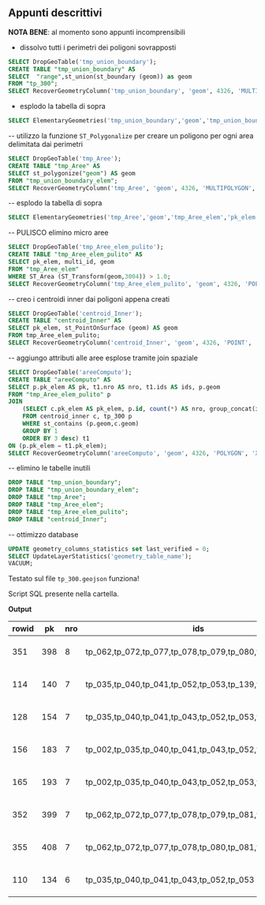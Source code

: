 ## Appunti descrittivi

**NOTA BENE**: al momento sono appunti incomprensibili

- dissolvo tutti i perimetri dei poligoni sovrapposti

```sql
SELECT DropGeoTable('tmp_union_boundary');
CREATE TABLE "tmp_union_boundary" AS
SELECT  "range",st_union(st_boundary (geom)) as geom
FROM "tp_300";
SELECT RecoverGeometryColumn('tmp_union_boundary', 'geom', 4326, 'MULTILINESTRING', 'XY');
```

- esplodo la tabella di sopra

```sql
SELECT ElementaryGeometries('tmp_union_boundary','geom','tmp_union_boundary_elem','pk_elem','multi_id', 1 ) AS num, 'perimetri esplosi' as label;
```

-- utilizzo la funzione `ST_Polygonalize` per creare un poligono per ogni area delimitata dai perimetri

```sql
SELECT DropGeoTable('tmp_Aree');
CREATE TABLE "tmp_Aree" AS
SELECT st_polygonize("geom") AS geom
FROM "tmp_union_boundary_elem";
SELECT RecoverGeometryColumn('tmp_Aree', 'geom', 4326, 'MULTIPOLYGON', 'XY');
```

-- esplodo la tabella di sopra

```sql
SELECT ElementaryGeometries('tmp_Aree','geom','tmp_Aree_elem','pk_elem','multi_id', 1 ) AS num, 'Aree esplose' AS label;
```

-- PULISCO elimino micro aree 

```sql
SELECT DropGeoTable('tmp_Aree_elem_pulito');
CREATE TABLE "tmp_Aree_elem_pulito" AS
SELECT pk_elem, multi_id, geom
FROM "tmp_Aree_elem"
WHERE ST_Area (ST_Transform(geom,3004)) > 1.0;
SELECT RecoverGeometryColumn('tmp_Aree_elem_pulito', 'geom', 4326, 'POLYGON', 'XY');
```

-- creo i centroidi inner dai poligoni appena creati

```sql
SELECT DropGeoTable('centroid_Inner');
CREATE TABLE "centroid_Inner" AS
SELECT pk_elem, st_PointOnSurface (geom) AS geom
FROM tmp_Aree_elem_pulito;
SELECT RecoverGeometryColumn('centroid_Inner', 'geom', 4326, 'POINT', 'XY');
```

-- aggiungo attributi alle aree esplose tramite join spaziale

```sql
SELECT DropGeoTable('areeComputo');
CREATE TABLE "areeComputo" AS
SELECT p.pk_elem AS pk, t1.nro AS nro, t1.ids AS ids, p.geom
FROM "tmp_Aree_elem_pulito" p 
JOIN
    (SELECT c.pk_elem AS pk_elem, p.id, count(*) AS nro, group_concat(id) AS ids 
    FROM centroid_inner c, tp_300 p
    WHERE st_contains (p.geom,c.geom)
    GROUP BY 1
    ORDER BY 3 desc) t1
ON (p.pk_elem = t1.pk_elem);
SELECT RecoverGeometryColumn('areeComputo', 'geom', 4326, 'POLYGON', 'XY');
```

-- elimino le tabelle inutili

```sql
DROP TABLE "tmp_union_boundary";
DROP TABLE "tmp_union_boundary_elem";
DROP TABLE "tmp_Aree";
DROP TABLE "tmp_Aree_elem";
DROP TABLE "tmp_Aree_elem_pulito";
DROP TABLE "centroid_Inner";
```

-- ottimizzo database

```sql
UPDATE geometry_columns_statistics set last_verified = 0;
SELECT UpdateLayerStatistics('geometry_table_name');
VACUUM;
```

Testato sul file `tp_300.geojson` funziona!

Script SQL presente nella cartella.

**Output**

rowid|pk|nro|ids|geo
--|---|---|---|---
351|398|8|tp_062,tp_072,tp_077,tp_078,tp_079,tp_080,tp_081,tp_094|BLOB sz=228 GEOMETRY
114|140|7|tp_035,tp_040,tp_041,tp_052,tp_053,tp_139,tp_144|BLOB sz=196 GEOMETRY
128|154|7|tp_035,tp_040,tp_041,tp_043,tp_052,tp_053,tp_144|BLOB sz=164 GEOMETRY
156|183|7|tp_002,tp_035,tp_040,tp_041,tp_043,tp_052,tp_053|BLOB sz=116 GEOMETRY
165|193|7|tp_002,tp_035,tp_040,tp_043,tp_052,tp_053,tp_129|BLOB sz=260 GEOMETRY
352|399|7|tp_062,tp_072,tp_077,tp_078,tp_079,tp_081,tp_094|BLOB sz=340 GEOMETRY
355|408|7|tp_062,tp_072,tp_077,tp_078,tp_080,tp_081,tp_094|BLOB sz=196 GEOMETRY
110|134|6|tp_035,tp_040,tp_041,tp_043,tp_052,tp_053|BLOB sz=276 GEOMETRY